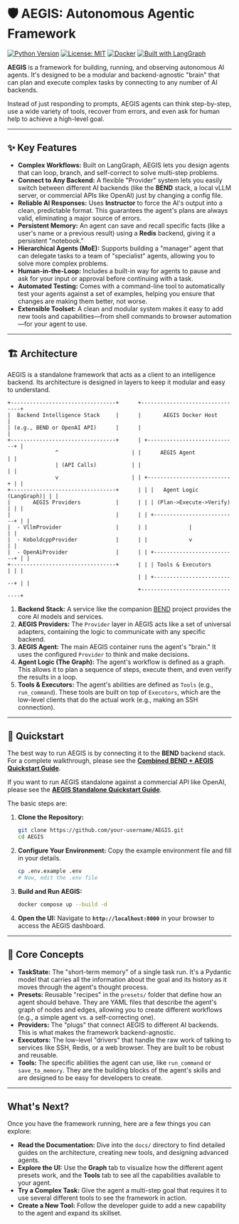 # 🛡️ AEGIS: Autonomous Agentic Framework

[![Python Version](https://img.shields.io/badge/python-3.13+-blue.svg)](https://www.python.org/)
[![License: MIT](https://img.shields.io/badge/License-MIT-yellow.svg)](https://opensource.org/licenses/MIT)
[![Docker](https://img.shields.io/badge/containerized-Docker-blue)](https://www.docker.com/)
[![Built with LangGraph](https://img.shields.io/badge/built%20with-LangGraph-orange)](https://github.com/langchain-ai/langgraph)

**AEGIS** is a framework for building, running, and observing autonomous AI agents. It's designed to be a modular and backend-agnostic "brain" that can plan and execute complex tasks by connecting to any number of AI backends.

Instead of just responding to prompts, AEGIS agents can think step-by-step, use a wide variety of tools, recover from errors, and even ask for human help to achieve a high-level goal.

---

## ✨ Key Features

-   **Complex Workflows:** Built on LangGraph, AEGIS lets you design agents that can loop, branch, and self-correct to solve multi-step problems.
-   **Connect to Any Backend:** A flexible "Provider" system lets you easily switch between different AI backends (like the **BEND** stack, a local vLLM server, or commercial APIs like OpenAI) just by changing a config file.
-   **Reliable AI Responses:** Uses **Instructor** to force the AI's output into a clean, predictable format. This guarantees the agent's plans are always valid, eliminating a major source of errors.
-   **Persistent Memory:** An agent can save and recall specific facts (like a user's name or a previous result) using a **Redis** backend, giving it a persistent "notebook."
-   **Hierarchical Agents (MoE):** Supports building a "manager" agent that can delegate tasks to a team of "specialist" agents, allowing you to solve more complex problems.
-   **Human-in-the-Loop:** Includes a built-in way for agents to pause and ask for your input or approval before continuing with a task.
-   **Automated Testing:** Comes with a command-line tool to automatically test your agents against a set of examples, helping you ensure that changes are making them better, not worse.
-   **Extensible Toolset:** A clean and modular system makes it easy to add new tools and capabilities—from shell commands to browser automation—for your agent to use.

---

## 🏗️ Architecture

AEGIS is a standalone framework that acts as a client to an intelligence backend. Its architecture is designed in layers to keep it modular and easy to understand.

```
+---------------------------------+      +--------------------------------+
|  Backend Intelligence Stack     |      |       AEGIS Docker Host        |
| (e.g., BEND or OpenAI API)      |      |                                |
+---------------------------------+      | +----------------------------+ |
               ^                       | |      AEGIS Agent           | |
               | (API Calls)           | |                            | |
               v                       | | +--------------------------+ | |
+---------------------------------+      | | |   Agent Logic (LangGraph)| | |
|       AEGIS Providers           |      | | | (Plan->Execute->Verify)  | | |
|                                 |      | | +--------------------------+ | |
|  - VllmProvider                 |      | |             |              | |
|  - KoboldcppProvider            |      | |             v              | |
|  - OpenAiProvider               |      | | +--------------------------+ | |
+---------------------------------+      | | | Tools & Executors        | | |
                                         | | +--------------------------+ | |
                                         +--------------------------------+
```

1.  **Backend Stack:** A service like the companion [BEND](https://github.com/your-username/BEND) project provides the core AI models and services.
2.  **AEGIS Providers:** The `Provider` layer in AEGIS acts like a set of universal adapters, containing the logic to communicate with any specific backend.
3.  **AEGIS Agent:** The main AEGIS container runs the agent's "brain." It uses the configured `Provider` to think and make decisions.
4.  **Agent Logic (The Graph):** The agent's workflow is defined as a graph. This allows it to plan a sequence of steps, execute them, and even verify the results in a loop.
5.  **Tools & Executors:** The agent's abilities are defined as `Tools` (e.g., `run_command`). These tools are built on top of `Executors`, which are the low-level clients that do the actual work (e.g., making an SSH connection).

---

## 🚀 Quickstart

The best way to run AEGIS is by connecting it to the **BEND** backend stack. For a complete walkthrough, please see the **[Combined BEND + AEGIS Quickstart Guide](./docs/Combined_Quickstart.md)**.

If you want to run AEGIS standalone against a commercial API like OpenAI, please see the **[AEGIS Standalone Quickstart Guide](./docs/Quickstart_Guide.md)**.

The basic steps are:

1.  **Clone the Repository:**
    ```bash
    git clone https://github.com/your-username/AEGIS.git
    cd AEGIS
    ```

2.  **Configure Your Environment:**
    Copy the example environment file and fill in your details.
    ```bash
    cp .env.example .env
    # Now, edit the .env file
    ```

3.  **Build and Run AEGIS:**
    ```bash
    docker compose up --build -d
    ```

4.  **Open the UI:**
    Navigate to **`http://localhost:8000`** in your browser to access the AEGIS dashboard.

---

## 🧠 Core Concepts

-   **TaskState:** The "short-term memory" of a single task run. It's a Pydantic model that carries all the information about the goal and its history as it moves through the agent's thought process.
-   **Presets:** Reusable "recipes" in the `presets/` folder that define how an agent should behave. They are YAML files that describe the agent's graph of nodes and edges, allowing you to create different workflows (e.g., a simple agent vs. a self-correcting one).
-   **Providers:** The "plugs" that connect AEGIS to different AI backends. This is what makes the framework backend-agnostic.
-   **Executors:** The low-level "drivers" that handle the raw work of talking to services like SSH, Redis, or a web browser. They are built to be robust and reusable.
-   **Tools:** The specific abilities the agent can use, like `run_command` or `save_to_memory`. They are the building blocks of the agent's skills and are designed to be easy for developers to create.

---

## What's Next?

Once you have the framework running, here are a few things you can explore:

-   **Read the Documentation:** Dive into the `docs/` directory to find detailed guides on the architecture, creating new tools, and designing advanced agents.
-   **Explore the UI:** Use the **Graph** tab to visualize how the different agent presets work, and the **Tools** tab to see all the capabilities available to your agent.
-   **Try a Complex Task:** Give the agent a multi-step goal that requires it to use several different tools to see the framework in action.
-   **Create a New Tool:** Follow the developer guide to add a new capability to the agent and expand its skillset.
